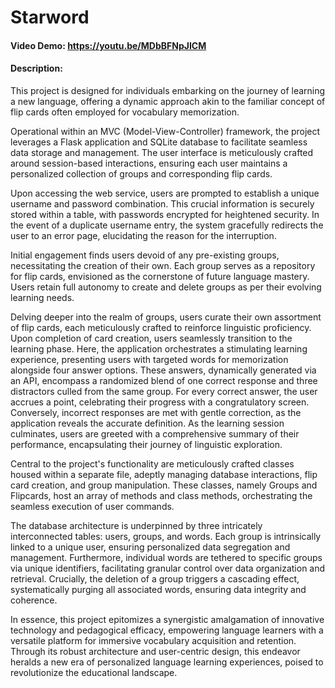 # Starword
#### Video Demo:  <https://youtu.be/MDbBFNpJICM>
#### Description:
This project is designed for individuals embarking on the journey of learning a new language, offering a dynamic approach akin to the familiar concept of flip cards often employed for vocabulary memorization.

Operational within an MVC (Model-View-Controller) framework, the project leverages a Flask application and SQLite database to facilitate seamless data storage and management. The user interface is meticulously crafted around session-based interactions, ensuring each user maintains a personalized collection of groups and corresponding flip cards.

Upon accessing the web service, users are prompted to establish a unique username and password combination. This crucial information is securely stored within a table, with passwords encrypted for heightened security. In the event of a duplicate username entry, the system gracefully redirects the user to an error page, elucidating the reason for the interruption.

Initial engagement finds users devoid of any pre-existing groups, necessitating the creation of their own. Each group serves as a repository for flip cards, envisioned as the cornerstone of future language mastery. Users retain full autonomy to create and delete groups as per their evolving learning needs.

Delving deeper into the realm of groups, users curate their own assortment of flip cards, each meticulously crafted to reinforce linguistic proficiency. Upon completion of card creation, users seamlessly transition to the learning phase. Here, the application orchestrates a stimulating learning experience, presenting users with targeted words for memorization alongside four answer options. These answers, dynamically generated via an API, encompass a randomized blend of one correct response and three distractors culled from the same group. For every correct answer, the user accrues a point, celebrating their progress with a congratulatory screen. Conversely, incorrect responses are met with gentle correction, as the application reveals the accurate definition. As the learning session culminates, users are greeted with a comprehensive summary of their performance, encapsulating their journey of linguistic exploration.

Central to the project's functionality are meticulously crafted classes housed within a separate file, adeptly managing database interactions, flip card creation, and group manipulation. These classes, namely Groups and Flipcards, host an array of methods and class methods, orchestrating the seamless execution of user commands.

The database architecture is underpinned by three intricately interconnected tables: users, groups, and words. Each group is intrinsically linked to a unique user, ensuring personalized data segregation and management. Furthermore, individual words are tethered to specific groups via unique identifiers, facilitating granular control over data organization and retrieval. Crucially, the deletion of a group triggers a cascading effect, systematically purging all associated words, ensuring data integrity and coherence.

In essence, this project epitomizes a synergistic amalgamation of innovative technology and pedagogical efficacy, empowering language learners with a versatile platform for immersive vocabulary acquisition and retention. Through its robust architecture and user-centric design, this endeavor heralds a new era of personalized language learning experiences, poised to revolutionize the educational landscape.
